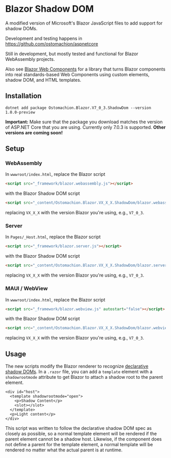 # Blazor Shadow DOM
A modified version of Microsoft's Blazor JavaScript files to add support for shadow DOMs.

Development and testing happens in https://github.com/ostomachion/aspnetcore

Still in development, but mostly tested and functional for Blazor WebAssembly projects.

Also see [Blazor Web Components](https://github.com/ostomachion/blazor.webcomponents) for a library that turns Blazor components into real standards-based Web Components using custom elements, shadow DOM, and HTML templates.

## Installation

`dotnet add package Ostomachion.Blazor.V7_0_3.ShadowDom --version 1.0.0-preview`

**Important:** Make sure that the package you download matches the version of ASP.NET Core that you are using. Currently only 7.0.3 is supported. **Other versions are coming soon!**

## Setup

### WebAssembly

In `wwwroot/index.html`, replace the Blazor script

```html
<script src="_framework/blazor.webassembly.js"></script>
```

with the Blazor Shadow DOM script

```html
<script src="_content/Ostomachion.Blazor.VX_X_X.ShadowDom/blazor.webassembly.js"></script>
```

replacing `VX_X_X` with the version Blazor you're using, e.g., `V7_0_3`.

### Server

In `Pages/_Host.html`, replace the Blazor script

```html
<script src="_framework/blazor.server.js"></script>
```

with the Blazor Shadow DOM script

```html
<script src="_content/Ostomachion.Blazor.VX_X_X.ShadowDom/blazor.server.js"></script>
```

replacing `VX_X_X` with the version Blazor you're using, e.g., `V7_0_3`.

### MAUI / WebView

In `wwwroot/index.html`, replace the Blazor script

```html
<script src="_framework/blazor.webview.js" autostart="false"></script>
```

with the Blazor Shadow DOM script

```html
<script src="_content/Ostomachion.Blazor.VX_X_X.ShadowDom/blazor.webview.js" autostart="false"></script>
```

replacing `VX_X_X` with the version Blazor you're using, e.g., `V7_0_3`.

## Usage

The new scripts modify the Blazor renderer to recognize [declarative shadow DOMs](https://developer.chrome.com/en/articles/declarative-shadow-dom/). In a `.razor` file, you can add a `template` element with a `shadowrootmode` attribute to get Blazor to attach a shadow root to the parent element.

```razor
<div id="host">
  <template shadowrootmode="open">
    <p>Shadow Content</p>
    <slot></slot>
  </template>
  <p>Light content</p>
</div>
```

This script was written to follow the declarative shadow DOM spec as closely as possible, so a normal template element will be rendered if the parent element cannot be a shadow host. Likewise, if the component does not define a parent for the template element, a normal template will be rendered no matter what the actual parent is at runtime.
